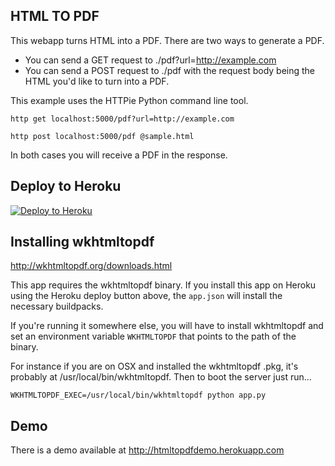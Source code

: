 ## HTML TO PDF

This webapp turns HTML into a PDF. There are two ways to generate a PDF.

- You can send a GET request to ./pdf?url=http://example.com
- You can send a POST request to ./pdf with the request body being the HTML you'd like to turn into a PDF.

This example uses the HTTPie Python command line tool.

```
http get localhost:5000/pdf?url=http://example.com

http post localhost:5000/pdf @sample.html
```

In both cases you will receive a PDF in the response.

## Deploy to Heroku

[![Deploy to Heroku](https://www.herokucdn.com/deploy/button.png)](https://heroku.com/deploy)

## Installing wkhtmltopdf

http://wkhtmltopdf.org/downloads.html

This app requires the wkhtmltopdf binary. If you install this app on Heroku using the Heroku deploy button above, the `app.json`
will install the necessary buildpacks.

If you're running it somewhere else, you will have to install wkhtmltopdf and set an environment variable `WKHTMLTOPDF` that
points to the path of the binary.

For instance if you are on OSX and installed the wkhtmltopdf .pkg, it's probably at /usr/local/bin/wkhtmltopdf. Then to boot the server just run...

```
WKHTMLTOPDF_EXEC=/usr/local/bin/wkhtmltopdf python app.py
```

## Demo

There is a demo available at http://htmltopdfdemo.herokuapp.com
